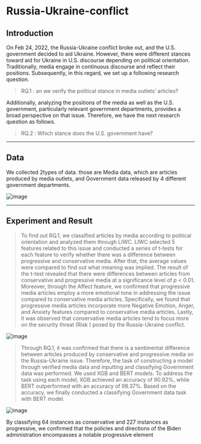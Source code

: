 # Russia-Ukraine-conflict

## Introduction
On Feb 24, 2022, the Russia-Ukraine conflict broke out, and the U.S. government decided to aid Ukraine. However, there were different stances toward aid for Ukraine in U.S. discourse depending on political orientation. 
Traditionally, media engage in continuous discourse and reflect their positions. Subsequently, in this regard, we set up a following research question.
> RQ.1 : an we verify the political stance in media outlets’ articles?

Additionally, analyzing the positions of the media as well as the U.S. government, particularly relevant government departments, provides a broad perspective on that issue. Therefore, we have the next research question as follows.

> RQ.2 : Which stance does the U.S. government have?
---------------------------------------

## Data
We collected 2types of data. those are Media data, which are articles produced by media outlets, and Government data released by 4 different government departments.

![image](https://github.com/dxlabskku/Russia-Ukraine-conflict/assets/122080807/b8b96356-f638-4803-913f-29cda8f16ada)


---------------------------------------

## Experiment and Result
>To find out RQ.1, we classified articles by media according to political orientation and analyzed them through LIWC. LIWC selected 5 features related to this issue and conducted a series of t-tests for each feature to verify whether there was a difference between progressive and conservative media. After that, the average values ​​were compared to find out what meaning was implied.
The result of the t-test revealed that there were differences between articles from conservative and progressive media at a significance level of p < 0.01. Moreover, through the Affect feature, we confirmed that progressive media articles employ a more emotional tone in addressing the issue compared to conservative media articles. Specifically, we found that progressive media articles incorporate more
Negative Emotion, Anger, and Anxiety features compared to conservative media articles. Lastly, it was observed that conservative media articles tend to focus more on the security threat (Risk ) posed by the Russia-Ukraine conflict.

![image](https://github.com/dxlabskku/Russia-Ukraine-conflict/assets/122080807/d269a563-a631-4c7e-991b-619897470a7e)

>Through RQ.1, it was confirmed that there is a sentimental difference between articles produced by conservative and progressive media on the Russia-Ukraine issue. Therefore, the task of constructing a model through verified media data and inputting and classifying Government data was performed.
We used XGB and BERT models. To address the task using each model, XGB achieved an accuracy of 90.92%, while BERT outperformed with an accuracy of 98.37%. Based on the accuracy, we finally conducted a classifying Government data task with BERT model.

![image](https://github.com/dxlabskku/Russia-Ukraine-conflict/assets/122080807/b89b317b-7643-4b55-838b-25ee259ee5d8)

By classifying 64 instances as conservative and 227 instances as progressive, we confirmed that the policies and directions of the
Biden administration encompasses a notable progressive element

